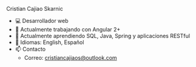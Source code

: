 Cristian Cajiao Skarnic

- 💻 Desarrollador web
- 🔭 Actualmente trabajando con Angular 2+
- 🌱 Actualmente aprendiendo SQL, Java, Spring y aplicaciones RESTful
- 💬 Idiomas: English, Español
- 📫 Contacto
  - Correo: cristiancajiaos@outlook.com 
